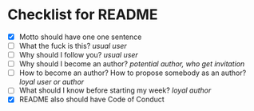# Checklist for README

* [x] Motto should have one one sentence
* [ ] What the fuck is this? _usual user_
* [ ] Why should I follow you? _usual user_
* [ ] Why should I become an author? _potential author, who get invitation_
* [ ] How to become an author? How to propose somebody as an author? _loyal user or author_
* [ ] What should I know before starting my week? _loyal author_
* [x] README also should have Code of Conduct

